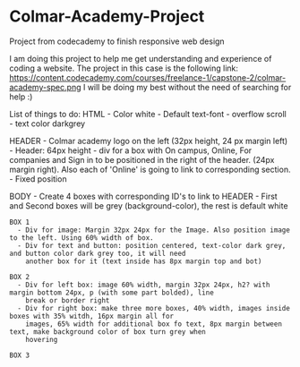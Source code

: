 # Colmar-Academy-Project
Project from codecademy to finish responsive web design

I am doing this project to help me get understanding and experience of coding a website. 
The project in this case is the following link: https://content.codecademy.com/courses/freelance-1/capstone-2/colmar-academy-spec.png
I will be doing my best without the need of searching for help :)

List of things to do:
  HTML
    - Color white
    - Default text-font
    - overflow scroll
    - text color darkgrey

  HEADER 
    - Colmar academy logo on the left (32px height, 24 px margin left)
    - Header: 64px height
    - div for a box with On campus, Online, For companies and Sign in to be positioned in the right of the header. (24px
      margin right). Also each of 'Online' is going to link to corresponding section.
    - Fixed position
    
  BODY
    - Create 4 boxes with corresponding ID's to link to HEADER
    - First and Second boxes will be grey (background-color), the rest is default white
    
    BOX 1
      - Div for image: Margin 32px 24px for the Image. Also position image to the left. Using 60% width of box.
      - Div for text and button: position centered, text-color dark grey, and button color dark grey too, it will need
        another box for it (text inside has 8px margin top and bot)
        
    BOX 2
      - Div for left box: image 60% width, margin 32px 24px, h2? with margin bottom 24px, p (with some part bolded), line
        break or border right
      - Div for right box: make three more boxes, 40% width, images inside boxes with 35% witdh, 16px margin all for
        images, 65% width for additional box fo text, 8px margin between text, make background color of box turn grey when
        hovering
        
    BOX 3
